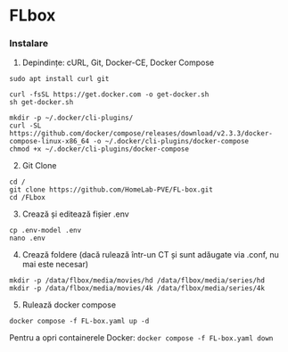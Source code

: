 # FLbox
 
### Instalare
1. Depindințe: cURL, Git, Docker-CE, Docker Compose
``` 
sudo apt install curl git

curl -fsSL https://get.docker.com -o get-docker.sh
sh get-docker.sh

mkdir -p ~/.docker/cli-plugins/
curl -SL https://github.com/docker/compose/releases/download/v2.3.3/docker-compose-linux-x86_64 -o ~/.docker/cli-plugins/docker-compose
chmod +x ~/.docker/cli-plugins/docker-compose
```  
2. Git Clone
``` 
cd /
git clone https://github.com/HomeLab-PVE/FL-box.git
cd /FLbox
```  
3. Crează și editează fișier .env
``` 
cp .env-model .env
nano .env
```  

4. Crează foldere (dacă rulează într-un CT și sunt adăugate via .conf, nu mai este necesar)
``` 
mkdir -p /data/flbox/media/movies/hd /data/flbox/media/series/hd
mkdir -p /data/flbox/media/movies/4k /data/flbox/media/series/4k
``` 

5. Rulează docker compose
``` 
docker compose -f FL-box.yaml up -d
``` 
Pentru a opri containerele Docker:
`docker compose -f FL-box.yaml down`
